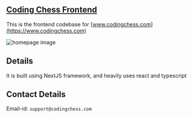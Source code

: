 ## [Coding Chess Frontend](https://www.codingchess.com)
This is the frontend codebase for [www.codingchess.com](https://www.codingchess.com)

![homepage image](https://programmatic-chess-images.s3.amazonaws.com/about/homepage.png)

## Details
It is built using NextJS framework, and heavily uses react and typescript

## Contact Details
Email-id: `support@codingchess.com`
